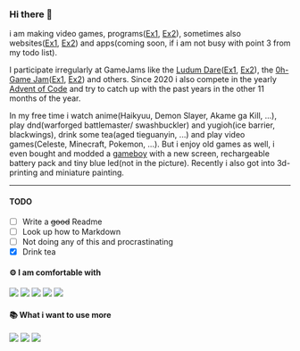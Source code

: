 ### Hi there 👋

i am making video games, programs([Ex1][level editor], [Ex2][latxt]), sometimes also websites([Ex1][mypage], [Ex2][dnd]) and apps(coming soon, if i am not busy with point 3 from my todo list). 

I participate irregularly at GameJams like the [Ludum Dare][ld]([Ex1][ld g1], [Ex2][ld g2]), the [0h-Game Jam][0h]([Ex1][0h g1], [Ex2][0h g2]) and others.
Since 2020 i also compete in the yearly [Advent of Code][aoc] and try to catch up with the past years in the other 11 months of the year.

In my free time i  watch anime(Haikyuu, Demon Slayer, Akame ga Kill, ...), play dnd(warforged battlemaster/ swashbuckler) and yugioh(ice barrier, blackwings), drink some tea(aged tieguanyin, ...) and play video games(Celeste, Minecraft, Pokemon, ...). But i enjoy old games as well, i even bought and modded a [gameboy][gameboy] with a new screen, rechargeable battery pack and tiny blue led(not in the picture).  Recently i also got into 3d-printing and miniature painting.

---

#### TODO

- [ ] Write a ~~good~~ Readme
- [ ] Look up how to Markdown
- [ ] Not doing any of this and procrastinating
- [x] Drink tea

#### ⚙️ I am comfortable with

<span>
  <img src="https://img.shields.io/badge/Java-ED8B00?style=for-the-badge&logo=java&logoColor=white"/>
  <img src="https://img.shields.io/badge/OpenGL-FFFFFF?style=for-the-badge&logo=opengl"/>
  <img src="https://img.shields.io/badge/C%2B%2B-00599C?style=for-the-badge&logo=c%2B%2B&logoColor=white"/>
  <img src="https://img.shields.io/badge/JavaScript-323330?style=for-the-badge&logo=javascript&logoColor=F7DF1E"/>
  <img src="https://img.shields.io/badge/Svelte-4A4A55?style=for-the-badge&logo=svelte&logoColor=FF3E00"/>
 </span>

#### 📚 What i want to use more

<span>
  <img src="https://img.shields.io/badge/blender-%23F5792A.svg?style=for-the-badge&logo=blender&logoColor=white"/>
  <img src="https://img.shields.io/badge/Android-3DDC84?style=for-the-badge&logo=android&logoColor=white"/>
  <img src="https://img.shields.io/badge/Arduino-00979D?style=for-the-badge&logo=Arduino&logoColor=white"/>
</span>

<br><br>
  
  <!--- LINKS -->
  [aoc]: https://adventofcode.com
  
  [ld]: https://ldjam.com
  [ld g1]: https://github.com/PhoenixofForce/Ludum_Dare_48
  [ld g2]: https://github.com/Nottrex/LudumDare44
  
  [0h]: http://0hgame.eu
  [0h g1]: https://github.com/PhoenixofForce/0HGameJam_21
  [0h g2]: https://github.com/PhoenixofForce/0HGameJam
  
  [level editor]: https://github.com/PhoenixofForce/Level_Editor
  [texture packer]: https://github.com/PhoenixofForce/TexturePacker
  [latxt]: https://github.com/PhoenixofForce/LaTxT
  
  [mypage]: https://phoenixofforce.github.io
  [dnd]: https://phoenixofforce.github.io/DND_Utils/
  
  [gameboy]: https://twitter.com/PhoenixofForce/status/1408771078500069380  
